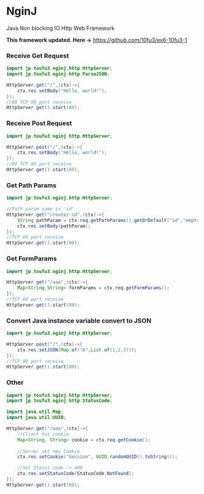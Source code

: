 # NginJ
Java Non blocking IO Http Web Framework

**This framework updated. Here ->** https://github.com/10fu3/ex6-10fu3-1

### Receive Get Request
```java
import jp.toufu3.nginj.http.HttpServer;
import jp.toufu3.nginj.http.ParseJSON;

HttpServer.get("/",(ctx)->{
    ctx.res.setBody("Hello, world!");
});
//80 TCP 80 port receive
HttpServer.get().start(80);
```

### Receive Post Request
```java
import jp.toufu3.nginj.http.HttpServer;

HttpServer.post("/",(ctx)->{
    ctx.res.setBody("Hello, world!");
});
//80 TCP 80 port receive
HttpServer.get().start(80);
```

### Get Path Params
```java
import jp.toufu3.nginj.http.HttpServer;

//Path param name is 'id'
HttpServer.get("/route/:id",(ctx)->{
    String pathParam = ctx.req.getPathParams().getOrDefault("id","empty");
    ctx.res.setBody(pathParam);
});
//TCP 80 port receive
HttpServer.get().start(80);
```

### Get FormParams
```java
import jp.toufu3.nginj.http.HttpServer;

HttpServer.get("/aaa",(ctx)->{
    Map<String,String> formParams = ctx.req.getFormParams();
});
//TCP 80 port receive
HttpServer.get().start(80);
```

### Convert Java instance variable convert to JSON
```java
import jp.toufu3.nginj.http.HttpServer;

HttpServer.post("/",(ctx)->{
    ctx.res.setJSON(Map.of("A",List.of(1,2,3)));
});
//TCP 80 port receive
HttpServer.get().start(80);
```

### Other
```java
import jp.toufu3.nginj.http.HttpServer;
import jp.toufu3.nginj.http.StatusCode;

import java.util.Map;
import java.util.UUID;

HttpServer.get("/aaa",(ctx)->{
    //Client has cookie.
    Map<String, String> cookie = ctx.req.getCookie();
            
    //Server set new Cookie
    ctx.res.setCookie("Session", UUID.randomUUID().toString());

    //Set Status code -> 404
    ctx.res.setStatusCode(StatusCode.NotFound);
});
HttpServer.get().start(80);
```
